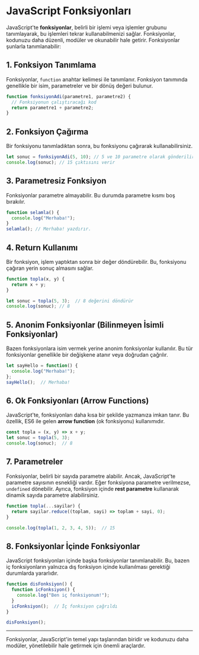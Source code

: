 
# JavaScript Fonksiyonları

JavaScript'te **fonksiyonlar**, belirli bir işlemi veya işlemler grubunu tanımlayarak, bu işlemleri tekrar kullanabilmenizi sağlar. Fonksiyonlar, kodunuzu daha düzenli, modüler ve okunabilir hale getirir. Fonksiyonlar şunlarla tanımlanabilir:

## 1. Fonksiyon Tanımlama

Fonksiyonlar, `function` anahtar kelimesi ile tanımlanır. Fonksiyon tanımında genellikle bir isim, parametreler ve bir dönüş değeri bulunur.

```javascript
function fonksiyonAdi(parametre1, parametre2) {
  // Fonksiyonun çalıştıracağı kod
  return parametre1 + parametre2;
}
```

## 2. Fonksiyon Çağırma

Bir fonksiyonu tanımladıktan sonra, bu fonksiyonu çağırarak kullanabilirsiniz.

```javascript
let sonuc = fonksiyonAdi(5, 10); // 5 ve 10 parametre olarak gönderilir.
console.log(sonuc); // 15 çıktısını verir
```

## 3. Parametresiz Fonksiyon

Fonksiyonlar parametre almayabilir. Bu durumda parametre kısmı boş bırakılır.

```javascript
function selamla() {
  console.log("Merhaba!");
}
selamla(); // Merhaba! yazdırır.
```

## 4. Return Kullanımı

Bir fonksiyon, işlem yaptıktan sonra bir değer döndürebilir. Bu, fonksiyonu çağıran yerin sonuç almasını sağlar.

```javascript
function topla(x, y) {
  return x + y;
}

let sonuc = topla(5, 3);  // 8 değerini döndürür
console.log(sonuc); // 8
```

## 5. Anonim Fonksiyonlar (Bilinmeyen İsimli Fonksiyonlar)

Bazen fonksiyonlara isim vermek yerine anonim fonksiyonlar kullanılır. Bu tür fonksiyonlar genellikle bir değişkene atanır veya doğrudan çağrılır.

```javascript
let sayHello = function() {
  console.log("Merhaba!");
};
sayHello();  // Merhaba!
```

## 6. Ok Fonksiyonları (Arrow Functions)

JavaScript'te, fonksiyonları daha kısa bir şekilde yazmanıza imkan tanır. Bu özellik, ES6 ile gelen **arrow function** (ok fonksiyonu) kullanımıdır.

```javascript
const topla = (x, y) => x + y;
let sonuc = topla(5, 3);
console.log(sonuc);  // 8
```

## 7. Parametreler

Fonksiyonlar, belirli bir sayıda parametre alabilir. Ancak, JavaScript'te parametre sayısının esnekliği vardır. Eğer fonksiyona parametre verilmezse, `undefined` dönebilir. Ayrıca, fonksiyon içinde **rest parametre** kullanarak dinamik sayıda parametre alabilirsiniz.

```javascript
function topla(...sayilar) {
  return sayilar.reduce((toplam, sayi) => toplam + sayi, 0);
}

console.log(topla(1, 2, 3, 4, 5));  // 15
```

## 8. Fonksiyonlar İçinde Fonksiyonlar

JavaScript fonksiyonları içinde başka fonksiyonlar tanımlanabilir. Bu, bazen iç fonksiyonların yalnızca dış fonksiyon içinde kullanılması gerektiği durumlarda yararlıdır.

```javascript
function disFonksiyon() {
  function icFonksiyon() {
    console.log("Ben iç fonksiyonum!");
  }
  icFonksiyon();  // İç fonksiyon çağrıldı
}

disFonksiyon();
```

---
Fonksiyonlar, JavaScript'in temel yapı taşlarından biridir ve kodunuzu daha modüler, yönetilebilir hale getirmek için önemli araçlardır.
